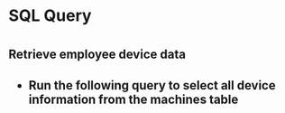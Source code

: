 <h1>SQL Query<h1>







<h2>Retrieve employee device data<h2>

- Run the following query to select all device information from the machines table
